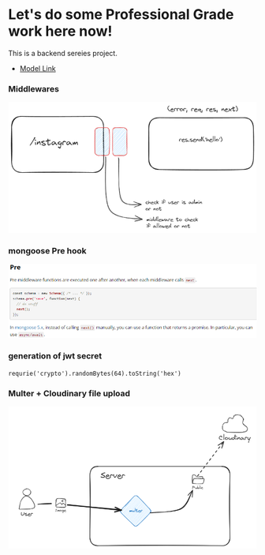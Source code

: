 # Let's do some Professional Grade work here now!

This is a backend sereies project.

- [Model Link](https://app.eraser.io/workspace/YtPqZ1VogxGy1jzIDkzj)

### Middlewares

![alt text](image.png)

### mongoose Pre hook

![alt text](image-1.png)

### generation of jwt secret

```
requrie('crypto').randomBytes(64).toString('hex')
```

### Multer + Cloudinary file upload
![alt text](image-2.png)